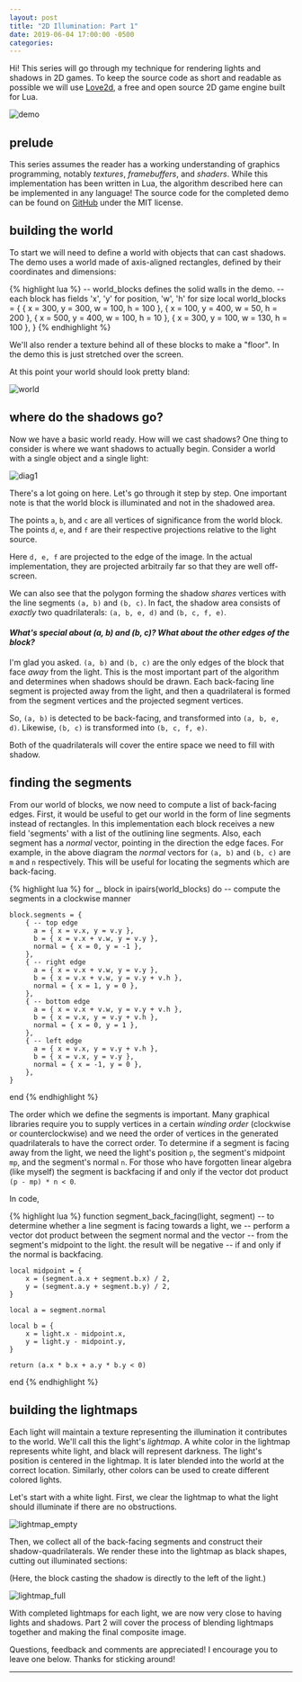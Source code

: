 ```yaml
---
layout: post
title: "2D Illumination: Part 1"
date: 2019-06-04 17:00:00 -0500
categories: 
---
```


Hi! This series will go through my technique for rendering lights and shadows in 2D games.
To keep the source code as short and readable as possible we will use [Love2d](https://love2d.org/), a free and open source 2D game engine built for Lua.

![demo](https://github.com/codeandkey/shadows/raw/master/demo.gif)

## prelude

This series assumes the reader has a working understanding of graphics programming, notably *textures*, *framebuffers*, and *shaders*.
While this implementation has been written in Lua, the algorithm described here can be implemented in any language!
The source code for the completed demo can be found on [GitHub](https://github.com/codeandkey/shadows) under the MIT license.

## building the world

To start we will need to define a world with objects that can cast shadows.
The demo uses a world made of axis-aligned rectangles, defined by their coordinates and dimensions:

{% highlight lua %}
-- world_blocks defines the solid walls in the demo.
-- each block has fields 'x', 'y' for position, 'w', 'h' for size
local world_blocks = {
        { x = 300, y = 300, w = 100, h = 100 },
        { x = 100, y = 400, w = 50, h = 200 },
        { x = 500, y = 400, w = 100, h = 10 },
        { x = 300, y = 100, w = 130, h = 100 },
}
{% endhighlight %}

We'll also render a texture behind all of these blocks to make a "floor". In the demo this is just stretched over the screen.

At this point your world should look pretty bland:

![world](https://i.imgur.com/tRNom58.png)

## where do the shadows go?

Now we have a basic world ready. How will we cast shadows?
One thing to consider is where we want shadows to actually begin.
Consider a world with a single object and a single light:

![diag1](https://i.imgur.com/E4WCmpb.png)

There's a lot going on here. Let's go through it step by step.
One important note is that the world block is illuminated and not in the shadowed area.

The points `a`, `b`, and `c` are all vertices of significance from the world block.
The points `d`, `e`, and `f` are their respective projections relative to the light source.

Here `d, e, f` are projected to the edge of the image. In the actual implementation, they are projected arbitraily far so that they are well off-screen.

We can also see that the polygon forming the shadow *shares* vertices with the line segments `(a, b)` and `(b, c)`.
In fact, the shadow area consists of *exactly* two quadrilaterals: `(a, b, e, d)` and `(b, c, f, e)`.

#### *What's special about (a, b) and (b, c)? What about the other edges of the block?*
I'm glad you asked. `(a, b)` and `(b, c)` are the only edges of the block that face *away* from the light.
This is the most important part of the algorithm and determines when shadows should be drawn.
Each back-facing line segment is projected away from the light, and then a quadrilateral is formed from the segment vertices and the projected segment vertices. 

So, `(a, b)` is detected to be back-facing, and transformed into `(a, b, e, d)`.
Likewise, `(b, c)` is transformed into `(b, c, f, e)`.

Both of the quadrilaterals will cover the entire space we need to fill with shadow.

## finding the segments

From our world of blocks, we now need to compute a list of back-facing edges.
First, it would be useful to get our world in the form of line segments instead of rectangles.
In this implementation each block receives a new field 'segments' with a list of the outlining line segments.
Also, each segment has a *normal* vector, pointing in the direction the edge faces. 
For example, in the above diagram the *normal* vectors for `(a, b)` and `(b, c)` are `m` and `n` respectively.
This will be useful for locating the segments which are back-facing.

{% highlight lua %}
for _, block in ipairs(world_blocks) do
    -- compute the segments in a clockwise manner

    block.segments = {
        { -- top edge
          a = { x = v.x, y = v.y },
          b = { x = v.x + v.w, y = v.y },
          normal = { x = 0, y = -1 },
        },
        { -- right edge
          a = { x = v.x + v.w, y = v.y },
          b = { x = v.x + v.w, y = v.y + v.h },
          normal = { x = 1, y = 0 },
        },
        { -- bottom edge
          a = { x = v.x + v.w, y = v.y + v.h },
          b = { x = v.x, y = v.y + v.h },
          normal = { x = 0, y = 1 },
        },
        { -- left edge
          a = { x = v.x, y = v.y + v.h },
          b = { x = v.x, y = v.y },
          normal = { x = -1, y = 0 },
        },
    }
end
{% endhighlight %}

The order which we define the segments is important. Many graphical libraries require you to supply vertices in a certain *winding order* (clockwise or counterclockwise) and we need the order of vertices in the generated quadrilaterals to have the correct order.
To determine if a segment is facing away from the light, we need the light's position `p`, the segment's midpoint `mp`, and the segment's normal `n`.
For those who have forgotten linear algebra (like myself) the segment is backfacing if and only if the vector dot product `(p - mp) * n < 0`.

In code,

{% highlight lua %}
function segment_back_facing(light, segment)
    -- to determine whether a line segment is facing towards a light, we
    -- perform a vector dot product between the segment normal and the vector
    -- from the segment's midpoint to the light. the result will be negative
    -- if and only if the normal is backfacing.

    local midpoint = {
        x = (segment.a.x + segment.b.x) / 2,
        y = (segment.a.y + segment.b.y) / 2,
    }

    local a = segment.normal

    local b = {
        x = light.x - midpoint.x,
        y = light.y - midpoint.y,
    }

    return (a.x * b.x + a.y * b.y < 0)
end
{% endhighlight %}

## building the lightmaps

Each light will maintain a texture representing the illumination it contributes to the world. We'll call this the light's *lightmap*.
A white color in the lightmap represents white light, and black will represent darkness.
The light's position is centered in the lightmap. It is later blended into the world at the correct location.
Similarly, other colors can be used to create different colored lights.

Let's start with a white light. First, we clear the lightmap to what the light should illuminate if there are no obstructions.

![lightmap\_empty](https://i.imgur.com/6CmSDFC.png)

Then, we collect all of the back-facing segments and construct their shadow-quadrilaterals.
We render these into the lightmap as black shapes, cutting out illuminated sections:

(Here, the block casting the shadow is directly to the left of the light.)

![lightmap\_full](https://i.imgur.com/jK2JVOR.png)

With completed lightmaps for each light, we are now very close to having lights and shadows.
Part 2 will cover the process of blending lightmaps together and making the final composite image.

Questions, feedback and comments are appreciated! I encourage you to leave one below.
Thanks for sticking around!

---

<div id="commento"></div>
<script src="https://droid.spr.io/js/commento.js"></script>
